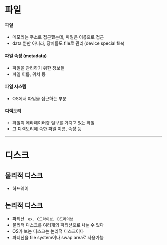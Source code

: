 # 파일
#### 파일
- 메모리는 주소로 접근했는데, 파일은 이름으로 접근
- data 뿐만 아니라, 장치들도 file로 관리 (device special file)
#### 파일 속성 (metadata)
- 파일을 관리하기 위한 정보들
- 파일 이름, 위치 등
#### 파일 시스템
- OS에서 파일을 접근하는 부분
#### 디렉토리
- 파일의 메타데이터중 일부를 가지고 있는 파일
- 그 디렉토리에 속한 파일 이름, 속성 등
---
# 디스크
## 물리적 디스크
- 하드웨어
## 논리적 디스크
- 파티션
``` ex. C드라이브, D드라이브```
- 물리적 디스크를 여러개의 파티션으로 나눌 수 있다
- OS가 보는 디스크는 논리적 디스크이다
- 파티션을 file system이나 swap area로 사용가능
